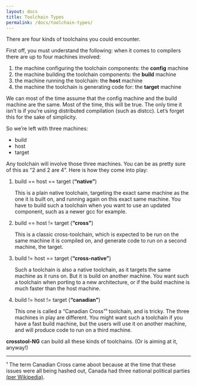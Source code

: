 ```yaml
---
layout: docs
title: Toolchain Types
permalink: /docs/toolchain-types/
---
```


There are four kinds of toolchains you could encounter.

First off, you must understand the following: when it comes to compilers
there are up to four machines involved:

1.  the machine configuring the toolchain components: the **config**
    machine
2.  the machine building the toolchain components: the **build** machine
3.  the machine running the toolchain: the **host** machine
4.  the machine the toolchain is generating code for: the **target**
    machine

We can most of the time assume that the config machine and the build
machine are the same. Most of the time, this will be true. The only time
it isn’t is if you’re using distributed compilation (such as distcc).
Let’s forget this for the sake of simplicity.

So we’re left with three machines:

-   build
-   host
-   target

Any toolchain will involve those three machines. You can be as pretty
sure of this as “2 and 2 are 4”. Here is how they come into play:

1.  build == host == target (**“native”**)

    This is a plain native toolchain, targeting the exact same machine
    as the one it is built on, and running again on this exact same
    machine. You have to build such a toolchain when you want to use an
    updated component, such as a newer gcc for example.

2.  build == host != target (**“cross”**)

    This is a classic cross-toolchain, which is expected to be run on
    the same machine it is compiled on, and generate code to run on a
    second machine, the target.

3.  build != host == target (**“cross-native”**)

    Such a toolchain is also a native toolchain, as it targets the same
    machine as it runs on. But it is build on another machine. You want
    such a toolchain when porting to a new architecture, or if the build
    machine is much faster than the host machine.

4.  build != host != target (**“canadian”**)

    This one is called a “Canadian Cross”¹ toolchain, and is tricky.
    The three machines in play are different. You might want such a
    toolchain if you have a fast build machine, but the users will use
    it on another machine, and will produce code to run on a third
    machine.

**crosstool-NG** can build all these kinds of toolchains. (Or is aiming at it,
anyway!)

------------------
¹   The term Canadian Cross came aboot because at the time that these
    issues were all being hashed out, Canada had three national
    political parties
    [(per Wikipedia)](http://en.wikipedia.org/wiki/Cross_compiler#Canadian_Cross).
